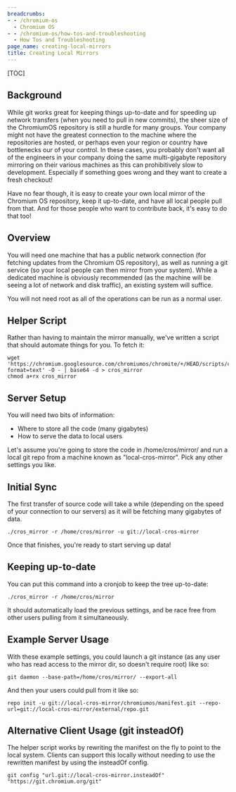 ```yaml
---
breadcrumbs:
- - /chromium-os
  - Chromium OS
- - /chromium-os/how-tos-and-troubleshooting
  - How Tos and Troubleshooting
page_name: creating-local-mirrors
title: Creating Local Mirrors
---
```


[TOC]

## Background

While git works great for keeping things up-to-date and for speeding up network
transfers (when you need to pull in new commits), the sheer size of the
ChromiumOS repository is still a hurdle for many groups. Your company might not
have the greatest connection to the machine where the repositories are hosted,
or perhaps even your region or country have bottlenecks our of your control. In
these cases, you probably don't want all of the engineers in your company doing
the same multi-gigabyte repository mirroring on their various machines as this
can prohibitively slow to development. Especially if something goes wrong and
they want to create a fresh checkout!

Have no fear though, it is easy to create your own local mirror of the Chromium
OS repository, keep it up-to-date, and have all local people pull from that. And
for those people who want to contribute back, it's easy to do that too!

## Overview

You will need one machine that has a public network connection (for fetching
updates from the Chromium OS repository), as well as running a git service (so
your local people can then mirror from your system). While a dedicated machine
is obviously recommended (as the machine will be seeing a lot of network and
disk traffic), an existing system will suffice.

You will not need root as all of the operations can be run as a normal user.

## Helper Script

Rather than having to maintain the mirror manually, we've written a script that
should automate things for you. To fetch it:

```none
wget 'https://chromium.googlesource.com/chromiumos/chromite/+/HEAD/scripts/cros_mirror?format=text' -O - | base64 -d > cros_mirror
chmod a+rx cros_mirror
```

## Server Setup

You will need two bits of information:

*   Where to store all the code (many gigabytes)
*   How to serve the data to local users

Let's assume you're going to store the code in /home/cros/mirror/ and run a
local git repo from a machine known as "local-cros-mirror". Pick any other
settings you like.

## Initial Sync

The first transfer of source code will take a while (depending on the speed of
your connection to our servers) as it will be fetching many gigabytes of data.

```none
./cros_mirror -r /home/cros/mirror -u git://local-cros-mirror
```

Once that finishes, you're ready to start serving up data!

## Keeping up-to-date

You can put this command into a cronjob to keep the tree up-to-date:

```none
./cros_mirror -r /home/cros/mirror
```

It should automatically load the previous settings, and be race free from other
users pulling from it simultaneously.

## Example Server Usage

With these example settings, you could launch a git instance (as any user who
has read access to the mirror dir, so doesn't require root) like so:

```none
git daemon --base-path=/home/cros/mirror/ --export-all
```

And then your users could pull from it like so:

```none
repo init -u git://local-cros-mirror/chromiumos/manifest.git --repo-url=git://local-cros-mirror/external/repo.git
```

## Alternative Client Usage (git insteadOf)

The helper script works by rewriting the manifest on the fly to point to the
local system. Clients can support this locally without needing to use the
rewritten manifest by using the insteadOf config.

```none
git config "url.git://local-cros-mirror.insteadOf" "https://git.chromium.org/git"
```